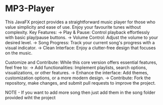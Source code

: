 # MP3-Player
This JavaFX project provides a straightforward music player for those who value simplicity and ease of use. Enjoy your favourite tunes without complexity.
Key Features:
-> Play & Pause: Control playback effortlessly with basic play/pause buttons.
-> Volume Control: Adjust the volume to your desired level.
-> Song Progress: Track your current song's progress with a visual indicator.
-> Clean Interface: Enjoy a clutter-free design that focuses on the music.

Customize and Contribute:
While this core version offers essential features, feel free to:
-> Add functionalities: Implement playlists, search options, visualizations, or other features.
-> Enhance the interface: Add themes, customization options, or a more modern design.
-> Contribute: Fork the repository, make changes, and submit pull requests to improve the project.

NOTE - If you want to add more song then just add them in the song folder provided wiht the project
